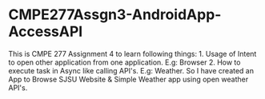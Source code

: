 CMPE277Assgn3-AndroidApp-AccessAPI
==================================

This is CMPE 277 Assignment 4 to learn following things:  1. Usage of Intent to open other application from one application. E.g: Browser 2. How to execute task in Async like calling API's. E.g: Weather.   So  I have created an App to Browse SJSU Website &amp; Simple Weather app using open weather API's.
